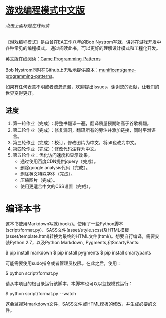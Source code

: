# [游戏编程模式中文版](http://tkchu.github.io/Game-Programming-Patterns-CN/)
###### 点击上面标题在线阅读

《游戏编程模式》是由曾在EA工作八年的Bob Nystrom写就，讲述在游戏开发中各种常见的编程模式。
通过阅读此书，可以更好的理解设计模式和工程化开发。

英文版在线阅读：[Game Programming Patterns](http://gameprogrammingpatterns.com/)

Bob Nystrom同时在Github上无私地提供原本：[munificent/game-programming-patterns](https://github.com/munificent/game-programming-patterns)。

如果有任何表意不明或者疏忽遗漏，欢迎提出Issues，谢谢您的贡献，让我们的世界变得更好。

## 进度

1. 第一轮作业（完成）：将整书翻译一遍，翻译质量预期略高于谷歌机翻。
2. 第二轮作业（完成）：修复漏洞，翻译所有的旁注并添加链接，同时平滑语言。
3. 第三轮作业（完成）：校订，修改图片为中文，将alt也改为中文。
4. 第四轮作业（完成）：修改代码注释为中文。
5. 第五轮作业：优化访问速度和显示效果。
    - 通过使用百度CDN提供jquery（完成）。
    - 删除google analysis代码（完成）。
    - 删除英文特殊字体（完成）。
    - 压缩图片（完成）。
    - 使用更适合中文的CSS设置（完成）。

# 编译本书

这本书使用Markdown写就(book/)。使用了一些Python脚本(script/format.py)、SASS文件(asset/style.scss)及HTML模板(asset/template.html)转换为最终的HTML文件(html/)。想要自行编译，需要安装Python 2.7，以及Python Markdown, Pygments,和SmartyPants:

$ pip install markdown
$ pip install pygments
$ pip install smartypants

可能需要使用sudo指令或者管理员权限。在此之后，使用：

$ python script/format.py

请从本项目的根目录运行该脚本，本脚本也可以以监视模式运行：

$ python script/format.py --watch

这会监视对markdown文件，SASS文件或HTML模板的修改，并生成必要的文件。